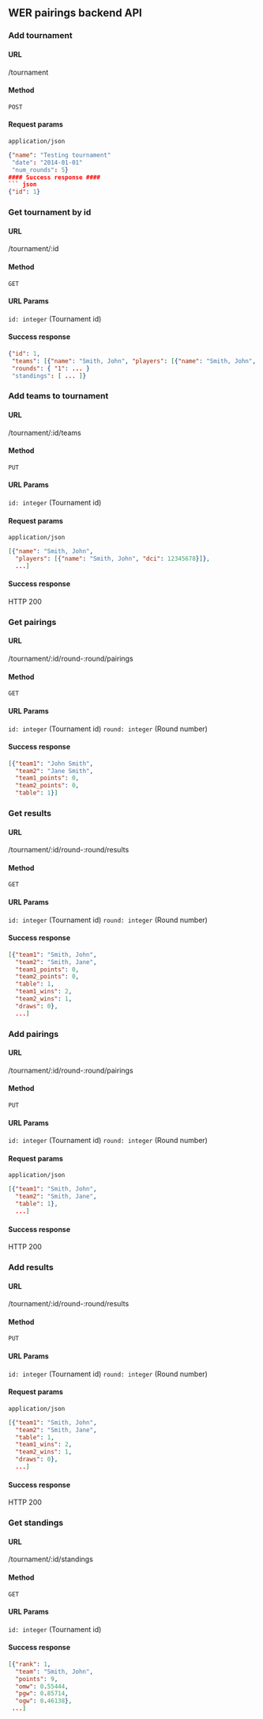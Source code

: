 ## WER pairings backend API ##

### Add tournament ###

#### URL ####
/tournament
#### Method ####
`POST`
#### Request params ####
`application/json`
``` json
{"name": "Testing tournament"
 "date": "2014-01-01"
 "num_rounds": 5}
#### Success response ####
``` json
{"id": 1}
```

### Get tournament by id ###

#### URL ####
/tournament/:id
#### Method ####
`GET`
#### URL Params ####
`id: integer` (Tournament id)
#### Success response ####
``` json
{"id": 1,
 "teams": [{"name": "Smith, John", "players": [{"name": "Smith, John", "dci": 12345678}]}],
 "rounds": { "1": ... }
 "standings": [ ... ]}
 ```

### Add teams to tournament ###

#### URL ####
/tournament/:id/teams
#### Method ####
`PUT`
#### URL Params ####
`id: integer` (Tournament id)
#### Request params ####
`application/json`
``` json
[{"name": "Smith, John",
  "players": [{"name": "Smith, John", "dci": 12345678}]},
  ...]
```
#### Success response ####
HTTP 200


### Get pairings ###

#### URL ####
/tournament/:id/round-:round/pairings
#### Method ####
`GET`
#### URL Params ####
`id: integer` (Tournament id)
`round: integer` (Round number)
#### Success response ####
``` json
[{"team1": "John Smith",
  "team2": "Jane Smith",
  "team1_points": 0,
  "team2_points": 0,
  "table": 1}]
```

### Get results ###

#### URL ####
/tournament/:id/round-:round/results
#### Method ####
`GET`
#### URL Params ####
`id: integer` (Tournament id)
`round: integer` (Round number)
#### Success response ####
``` json
[{"team1": "Smith, John",
  "team2": "Smith, Jane",
  "team1_points": 0,
  "team2_points": 0,
  "table": 1,
  "team1_wins": 2,
  "team2_wins": 1,
  "draws": 0},
  ...]
```

### Add pairings ###

#### URL ####
/tournament/:id/round-:round/pairings
#### Method ####
`PUT`
#### URL Params ####
`id: integer` (Tournament id)
`round: integer` (Round number)
#### Request params ####
`application/json`
``` json
[{"team1": "Smith, John",
  "team2": "Smith, Jane",
  "table": 1},
  ...]
```
#### Success response ####
HTTP 200

### Add results ###

#### URL ####
/tournament/:id/round-:round/results
#### Method ####
`PUT`
#### URL Params ####
`id: integer` (Tournament id)
`round: integer` (Round number)
#### Request params ####
`application/json`
``` json
[{"team1": "Smith, John",
  "team2": "Smith, Jane",
  "table": 1,
  "team1_wins": 2,
  "team2_wins": 1,
  "draws": 0},
  ...]
```
#### Success response ####
HTTP 200

### Get standings ###

#### URL ####
/tournament/:id/standings
#### Method ####
`GET`
#### URL Params ####
`id: integer` (Tournament id)
#### Success response ####
``` json
[{"rank": 1,
  "team": "Smith, John",
  "points": 9,
  "omw": 0.55444,
  "pgw": 0.85714,
  "ogw": 0.46138},
 ...]
 ```
